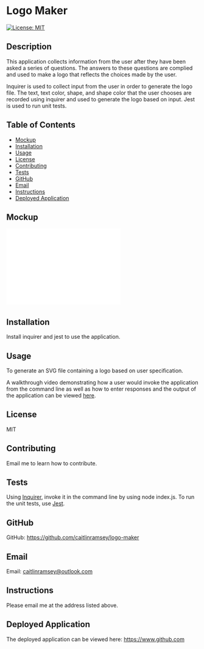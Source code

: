 # Logo Maker

[![License: MIT](https://img.shields.io/badge/License-MIT-yellow.svg)](https://opensource.org/licenses/MIT)

## Description
This application collects information from the user after they have been asked a series of questions. The answers to these questions are complied and used to make a logo that reflects the choices made by the user. 

Inquirer is used to collect input from the user in order to generate the logo file. The text, text color, shape, and shape color that the user chooses are recorded using inquirer and used to generate the logo based on input. Jest is used to run unit tests.

## Table of Contents
- [Mockup](#mockup)
- [Installation](#installation)
- [Usage](#usage)
- [License](#license)
- [Contributing](#contributing)
- [Tests](#tests)
- [GitHub](#github)
- [Email](#email)
- [Instructions](#instructions)
- [Deployed Application](#deployed)

## Mockup
![Image showing a purple triangle with hot pink text that reads "M&M.".](./examples/triangle-mm.png)

## Installation
Install inquirer and jest to use the application.

## Usage
To generate an SVG file containing a logo based on user specification.

A walkthrough video demonstrating how a user would invoke the application from the command line as well as how to enter responses and the output of the application can be viewed <a href="https://" target="_blank">here</a>.

## License
MIT

## Contributing
Email me to learn how to contribute.

## Tests
Using [Inquirer](https://www.npmjs.com/package/inquirer/v/8.2.4), invoke it in the command line by using node index.js. To run the unit tests, use [Jest](https://www.npmjs.com/package/jest).

## GitHub
GitHub: https://github.com/caitlinramsey/logo-maker

## Email
Email: caitlinramsey@outlook.com

## Instructions 
Please email me at the address listed above.

## Deployed Application
The deployed application can be viewed here: https://www.github.com
